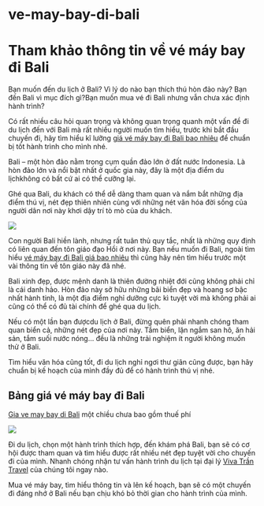 # ve-may-bay-di-bali
<h1>Tham khảo thông tin về vé máy bay đi Bali</h1>

Bạn muốn đến du lịch ở Bali? Vì lý do nào bạn thích thú hòn đảo này? Bạn đến Bali vì mục đích gì?Bạn muốn mua vé đi Bali nhưng vẫn chưa xác định hành trình?

Có rất nhiều câu hỏi quan trọng và không quan trọng quanh một vấn đề đi du lịch đến với Bali mà rất nhiều người muốn tìm hiểu, trước khi bắt đầu chuyến đi, hãy tìm hiểu kĩ lưỡng <a href = "http://vivatrantravel.vn/ve-may-bay-di-bali.html">giá vé máy bay đi Bali bao nhiêu</a> để chuẩn bị tốt hành trình cho mình nhé.

Bali – một hòn đảo nằm trong cụm quần đảo lớn ở đất nước Indonesia. Là hòn đảo lớn và nổi bật nhất ở quốc gia này, đây là một địa điểm du lịchkhông có bất cứ ai có thể cưỡng lại.

Ghé qua Bali, du khách có thể dễ dàng tham quan và nắm bắt những địa điểm thú vị, nét đẹp thiên nhiên cùng với những nét văn hóa đời sống của người dân nơi này khơi dậy trí tò mò của du khách.

<img src = "http://vemaybaychinaeastern.com/wp-content/uploads/2016/06/ve-may-bay-di-bali.jpg" />

Con người Bali hiền lành, nhưng rất tuân thủ quy tắc, nhất là những quy định có liên quan đến tôn giáo đạo Hồi ở nơi này. Bạn nếu muốn đi Bali, ngoài tìm hiểu <a href = "https://vivatrantravel.com/ve-quoc-te/ve-may-bay-di-bali.html">vé máy bay đi Bali giá bao nhiêu</a> thì cũng hãy nên tìm hiểu trước một vài thông tin về tôn giáo này đã nhé.

Bali xinh đẹp, được mệnh danh là thiên đường nhiệt đới cũng không phải chỉ là cái danh hảo. Hòn đảo này sở hữu những bãi biển đẹp và hoang sơ bậc nhất hành tinh, là một địa điểm nghỉ dưỡng cực kì tuyệt vời mà không phải ai cũng có thể có đủ tài chính để ghé qua du lịch.

Nếu có một lần bạn đượcdu lịch ở Bali, đừng quên phải nhanh chóng tham quan biển cả, những nét đẹp của nơi này. Tắm biển, lặn ngắm san hô, ăn hải sản, tắm suối nước nóng… đều là những trải nghiệm ít người không muốn thử ở Bali.

Tìm hiểu văn hóa cũng tốt, đi du lịch nghỉ ngơi thư giãn cũng được, bạn hãy chuẩn bị kế hoạch của mình đầy đủ để có hành trình thú vị nhé.

<h2>Bảng giá vé máy bay đi Bali</h2>

<a href = "https://visaxuatnhapcanh.vn/ve-may-bay-di-bali.html">Gia ve may bay di Bali</a> một chiều chưa bao gồm thuế phí

<img src = "http://vemaybaychinaeastern.com/wp-content/uploads/2016/06/ve-may-bay-di-Bali-1.jpg" />

Đi du lịch, chọn một hành trình thích hợp, đến khám phá Bali, bạn sẽ có cơ hội được tham quan và tìm hiểu được rất nhiều nét đẹp tuyệt vời cho chuyến đi của mình. Nhanh chóng nhận tư vấn hành trình du lịch tại đại lý <a href = "http://vivatrantravel.vn/">Viva Trần Travel</a> của chúng tôi ngay nào.

Mua vé máy bay, tìm hiểu thông tin và lên kế hoạch, bạn sẽ có một chuyến đi đáng nhớ ở Bali nếu bạn chịu khó bỏ thời gian cho hành trình của mình.

